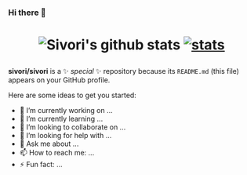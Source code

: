 ### Hi there 👋

<h1 align="center">

![Sivori's github stats](https://github-readme-stats.vercel.app/api?username=sivori&show_icons=true)
[![stats](https://github-readme-stats.vercel.app/api/wakatime?username=sivori)](https://github.com/anuraghazra/github-readme-stats)
</h1>

**sivori/sivori** is a ✨ _special_ ✨ repository because its `README.md` (this file) appears on your GitHub profile.

Here are some ideas to get you started:

- 🔭 I’m currently working on ...
- 🌱 I’m currently learning ...
- 👯 I’m looking to collaborate on ...
- 🤔 I’m looking for help with ...
- 💬 Ask me about ...
- 📫 How to reach me: ...
- ⚡ Fun fact: ...


